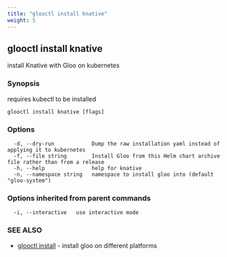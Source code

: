 ```yaml
---
title: "glooctl install knative"
weight: 5
---
```

## glooctl install knative

install Knative with Gloo on kubernetes

### Synopsis

requires kubectl to be installed

```
glooctl install knative [flags]
```

### Options

```
  -d, --dry-run            Dump the raw installation yaml instead of applying it to kubernetes
  -f, --file string        Install Gloo from this Helm chart archive file rather than from a release
  -h, --help               help for knative
  -n, --namespace string   namespace to install gloo into (default "gloo-system")
```

### Options inherited from parent commands

```
  -i, --interactive   use interactive mode
```

### SEE ALSO

* [glooctl install](../glooctl_install)	 - install gloo on different platforms

